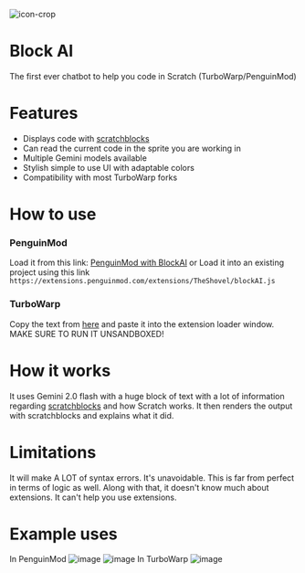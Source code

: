 ![icon-crop](https://github.com/user-attachments/assets/3cad2692-1a76-4200-82cd-801da25e1673)
# Block AI
The first ever chatbot to help you code in Scratch (TurboWarp/PenguinMod)
# Features
- Displays code with [scratchblocks](https://github.com/scratchblocks/scratchblocks)
- Can read the current code in the sprite you are working in
- Multiple Gemini models available
- Stylish simple to use UI with adaptable colors
- Compatibility with most TurboWarp forks

# How to use
### PenguinMod
Load it from this link: [PenguinMod with BlockAI](https://studio.penguinmod.com/editor.html?extension=https://extensions.penguinmod.com/extensions/TheShovel/blockAI.js)
or
Load it into an existing project using this link `https://extensions.penguinmod.com/extensions/TheShovel/blockAI.js`
### TurboWarp
Copy the text from [here](https://extensions.penguinmod.com/extensions/TheShovel/blockAI.js) and paste it into the extension loader window. MAKE SURE TO RUN IT UNSANDBOXED!

# How it works
It uses Gemini 2.0 flash with a huge block of text with a lot of information regarding [scratchblocks](https://github.com/scratchblocks/scratchblocks) and how Scratch works. It then renders the output with scratchblocks and explains what it did.

# Limitations
It will make A LOT of syntax errors. It's unavoidable. This is far from perfect in terms of logic as well. Along with that, it doesn't know much about extensions. It can't help you use extensions.

# Example uses
In PenguinMod
![image](https://github.com/user-attachments/assets/68f7d850-b32c-487c-91d7-b697e646033b)
![image](https://github.com/user-attachments/assets/924e187f-93ec-447a-9300-e3773b051f58)
In TurboWarp
![image](https://github.com/user-attachments/assets/52b8ea65-f496-4610-8afe-ec331854daad)
